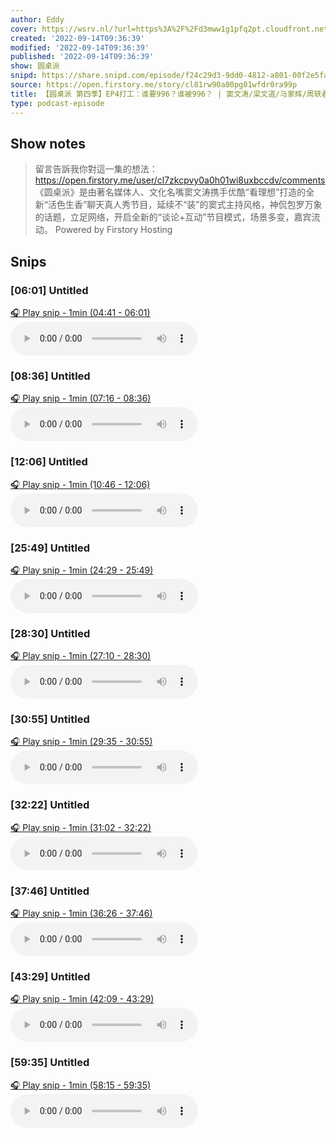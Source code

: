 ```yaml
---
author: Eddy
cover: https://wsrv.nl/?url=https%3A%2F%2Fd3mww1g1pfq2pt.cloudfront.net%2FAvatar%2Fcl7zkcpvy0a0h01wi8uxbccdv%2F1666234585141.jpg&w=200&h=200
created: '2022-09-14T09:36:39'
modified: '2022-09-14T09:36:39'
published: '2022-09-14T09:36:39'
show: 圆桌派
snipd: https://share.snipd.com/episode/f24c29d3-9dd0-4812-a801-00f2e5fa01b5
source: https://open.firstory.me/story/cl81rw90a00pg01wfdr0ra99p
title: 【圆桌派 第四季】EP4打工：谁要996？谁被996？ | 窦文涛/梁文道/马家辉/周轶君 | 优酷纪实 YOUKU DOCUMENTARY
type: podcast-episode
---
```



## Show notes
> 留言告訴我你對這一集的想法：  https://open.firstory.me/user/cl7zkcpvy0a0h01wi8uxbccdv/comments   《圆桌派》是由著名媒体人、文化名嘴窦文涛携手优酷“看理想”打造的全新“活色生香”聊天真人秀节目，延续不“装”的窦式主持风格，神侃包罗万象的话题，立足网络，开启全新的“谈论+互动”节目模式，场景多变，嘉宾流动。
> Powered by  Firstory Hosting

## Snips
### [06:01] Untitled
[🎧 Play snip - 1min️ (04:41 - 06:01)](https://share.snipd.com/snip/6dda26ca-f478-44c6-ace7-16a6774cfd8c)
<audio controls> <source src="https://backend.endpoints.firstory-709db.cloud.goog/play.mp3?url=https%3A%2F%2Fd3mww1g1pfq2pt.cloudfront.net%2FRecord%2Fcl7zkcpvy0a0h01wi8uxbccdv%2Fcl81rw90a00ph01wf18i75sss.mp3%3Fv%3D1663170746020#t=04:41,06:01"> </audio>
### [08:36] Untitled
[🎧 Play snip - 1min️ (07:16 - 08:36)](https://share.snipd.com/snip/b9e2239e-36a9-471b-af5f-2dafd969e054)
<audio controls> <source src="https://backend.endpoints.firstory-709db.cloud.goog/play.mp3?url=https%3A%2F%2Fd3mww1g1pfq2pt.cloudfront.net%2FRecord%2Fcl7zkcpvy0a0h01wi8uxbccdv%2Fcl81rw90a00ph01wf18i75sss.mp3%3Fv%3D1663170746020#t=07:16,08:36"> </audio>
### [12:06] Untitled
[🎧 Play snip - 1min️ (10:46 - 12:06)](https://share.snipd.com/snip/20455f2a-5d41-42b1-9af9-b8d7d202abfe)
<audio controls> <source src="https://backend.endpoints.firstory-709db.cloud.goog/play.mp3?url=https%3A%2F%2Fd3mww1g1pfq2pt.cloudfront.net%2FRecord%2Fcl7zkcpvy0a0h01wi8uxbccdv%2Fcl81rw90a00ph01wf18i75sss.mp3%3Fv%3D1663170746020#t=10:46,12:06"> </audio>
### [25:49] Untitled
[🎧 Play snip - 1min️ (24:29 - 25:49)](https://share.snipd.com/snip/f57a07d6-5489-428b-a0c5-1c6f25849597)
<audio controls> <source src="https://backend.endpoints.firstory-709db.cloud.goog/play.mp3?url=https%3A%2F%2Fd3mww1g1pfq2pt.cloudfront.net%2FRecord%2Fcl7zkcpvy0a0h01wi8uxbccdv%2Fcl81rw90a00ph01wf18i75sss.mp3%3Fv%3D1663170746020#t=24:29,25:49"> </audio>
### [28:30] Untitled
[🎧 Play snip - 1min️ (27:10 - 28:30)](https://share.snipd.com/snip/70759422-9e0d-40c7-90a1-21c84cc0238d)
<audio controls> <source src="https://backend.endpoints.firstory-709db.cloud.goog/play.mp3?url=https%3A%2F%2Fd3mww1g1pfq2pt.cloudfront.net%2FRecord%2Fcl7zkcpvy0a0h01wi8uxbccdv%2Fcl81rw90a00ph01wf18i75sss.mp3%3Fv%3D1663170746020#t=27:10,28:30"> </audio>
### [30:55] Untitled
[🎧 Play snip - 1min️ (29:35 - 30:55)](https://share.snipd.com/snip/4cb4b451-f4ef-4f87-9da2-2594388c5e32)
<audio controls> <source src="https://backend.endpoints.firstory-709db.cloud.goog/play.mp3?url=https%3A%2F%2Fd3mww1g1pfq2pt.cloudfront.net%2FRecord%2Fcl7zkcpvy0a0h01wi8uxbccdv%2Fcl81rw90a00ph01wf18i75sss.mp3%3Fv%3D1663170746020#t=29:35,30:55"> </audio>
### [32:22] Untitled
[🎧 Play snip - 1min️ (31:02 - 32:22)](https://share.snipd.com/snip/9f22c111-737c-474b-bee5-fa564ca9a4b0)
<audio controls> <source src="https://backend.endpoints.firstory-709db.cloud.goog/play.mp3?url=https%3A%2F%2Fd3mww1g1pfq2pt.cloudfront.net%2FRecord%2Fcl7zkcpvy0a0h01wi8uxbccdv%2Fcl81rw90a00ph01wf18i75sss.mp3%3Fv%3D1663170746020#t=31:02,32:22"> </audio>
### [37:46] Untitled
[🎧 Play snip - 1min️ (36:26 - 37:46)](https://share.snipd.com/snip/985818ff-7316-48f4-b7ea-a0ca02bb0ff4)
<audio controls> <source src="https://backend.endpoints.firstory-709db.cloud.goog/play.mp3?url=https%3A%2F%2Fd3mww1g1pfq2pt.cloudfront.net%2FRecord%2Fcl7zkcpvy0a0h01wi8uxbccdv%2Fcl81rw90a00ph01wf18i75sss.mp3%3Fv%3D1663170746020#t=36:26,37:46"> </audio>
### [43:29] Untitled
[🎧 Play snip - 1min️ (42:09 - 43:29)](https://share.snipd.com/snip/99e33f3e-bad5-4756-a2e3-9197cbc2ddca)
<audio controls> <source src="https://backend.endpoints.firstory-709db.cloud.goog/play.mp3?url=https%3A%2F%2Fd3mww1g1pfq2pt.cloudfront.net%2FRecord%2Fcl7zkcpvy0a0h01wi8uxbccdv%2Fcl81rw90a00ph01wf18i75sss.mp3%3Fv%3D1663170746020#t=42:09,43:29"> </audio>
### [59:35] Untitled
[🎧 Play snip - 1min️ (58:15 - 59:35)](https://share.snipd.com/snip/9fc8a3f5-ea97-453c-8c0b-975c876ea4dc)
<audio controls> <source src="https://backend.endpoints.firstory-709db.cloud.goog/play.mp3?url=https%3A%2F%2Fd3mww1g1pfq2pt.cloudfront.net%2FRecord%2Fcl7zkcpvy0a0h01wi8uxbccdv%2Fcl81rw90a00ph01wf18i75sss.mp3%3Fv%3D1663170746020#t=58:15,59:35"> </audio>
